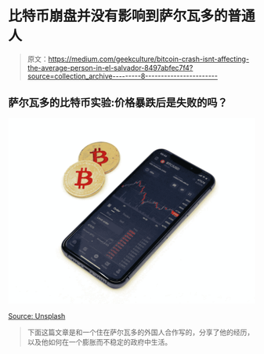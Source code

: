 # 比特币崩盘并没有影响到萨尔瓦多的普通人

> 原文：<https://medium.com/geekculture/bitcoin-crash-isnt-affecting-the-average-person-in-el-salvador-8497abfec7f4?source=collection_archive---------8----------------------->

## 萨尔瓦多的比特币实验:价格暴跌后是失败的吗？

![](img/2f9233be7a0b1917e4e55d38beb629cd.png)

[Source: Unsplash](https://unsplash.com/photos/p54tLz-qp5E)

> 下面这篇文章是和一个住在萨尔瓦多的外国人合作写的，分享了他的经历，以及他如何在一个膨胀而不稳定的政府中生活。